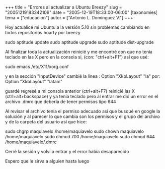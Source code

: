+++
title = "Errores al actualizar a Ubuntu Breezy"
slug = "20051219183342109"
date = "2005-12-19T18:33:00-06:00"
[taxonomies]
tema = ["educacion"]
autor = ["Antonio L. Dominguez V."]
+++

Hoy actualicé mi Ubuntu a la versión 5.10 sin problemas cambiando en
todos repositorios hoarty por breezy

sudo aptitude update sudo aptitude upgrade sudo aptitude dist-upgrade

Al finalizar toda la actualización reinicié y me encontré con que no
tenía teclado en las X pero en la consola si, (con:
&quot;ctrl+alt+F1&quot;) así que usé:

<!-- more -->
sudo emacs /etc/X11/xorg.conf

y en la sección &quot;InputDevice&quot; cambié la linea : Option
&quot;XkbLayout&quot; &quot;la&quot; por: Option &quot;XkbLayout&quot;
&quot;latam&quot;

guardé regresé a mi consola anterior (ctrl+alt+F7) reinicié las X
(ctrl+alt+backspace) y ya tenía teclado pero al entrar me dió un error
en el archivo .dmrc que debería de tener permisos tipo 644

Al revisar el archivo tenía el permiso adecuado así que busqué en google
la solución y al parecer lo que cambia son los permisos y el grupo del
archivo y de la carpeta del usuario así que hice:

sudo chgrp maquiavelo /home/maquiavelo sudo chown maquiavelo
/home/maquiavelo sudo chmod 700 /home/maquiavelo sudo chmod 644
/home/maquiavelo/.dmrc

Cerré la sesión y volví a entrar y el error había desaparecido

Espero que le sirva a alguien hasta luego

